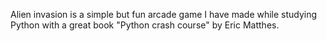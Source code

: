 Alien invasion is a simple but fun arcade game I have made while studying Python with a great book "Python crash course" by Eric Matthes.
